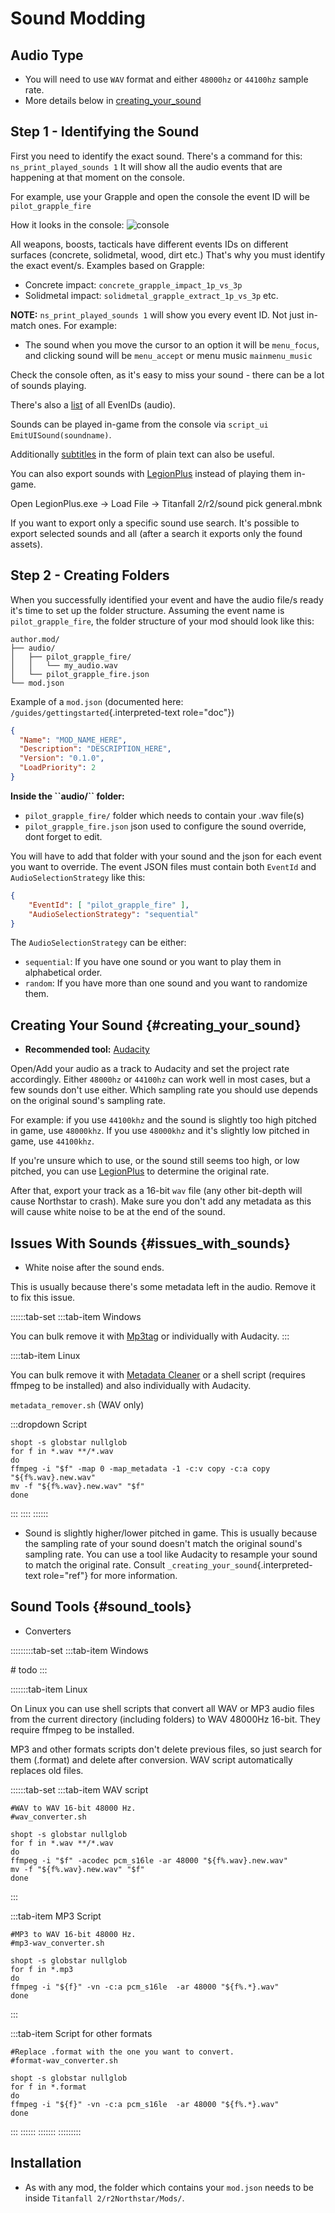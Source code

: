 # Sound Modding

## Audio Type

-   You will need to use `WAV` format and either `48000hz` or `44100hz`
    sample rate.
-   More details below in [creating_your_sound](#creating_your_sound)

## Step 1 - Identifying the Sound

First you need to identify the exact sound. There\'s a command for this:
`ns_print_played_sounds 1` It will show all the audio events that are
happening at that moment on the console.

For example, use your Grapple and open the console the event ID will be
`pilot_grapple_fire`

How it looks in the console:
![console](https://raw.githubusercontent.com/rwynx/audio-overriding-northstar/main/Images/audioeventeample.png)

All weapons, boosts, tacticals have different events IDs on different
surfaces (concrete, solidmetal, wood, dirt etc.) That\'s why you must
identify the exact event/s. Examples based on Grapple:

-   Concrete impact: `concrete_grapple_impact_1p_vs_3p`
-   Solidmetal impact: `solidmetal_grapple_extract_1p_vs_3p` etc.

**NOTE:** `ns_print_played_sounds 1` will show you every event ID. Not
just in-match ones. For example:

-   The sound when you move the cursor to an option it will be
    `menu_focus`, and clicking sound will be `menu_accept` or menu music
    `mainmenu_music`

Check the console often, as it\'s easy to miss your sound - there can be
a lot of sounds playing.

There\'s also a
[list](https://gist.github.com/begin-theadventure/84c46e803aa358b102d754ff992ae9e4)
of all EvenIDs (audio).

Sounds can be played in-game from the console via
`script_ui EmitUISound(soundname)`.

Additionally
[subtitles](https://gist.github.com/begin-theadventure/cf941af91cd158de4fde747ec78c2902)
in the form of plain text can also be useful.

You can also export sounds with
[LegionPlus](https://github.com/r-ex/LegionPlus) instead of playing them
in-game.

Open LegionPlus.exe -\> Load File -\> Titanfall 2/r2/sound pick
general.mbnk

If you want to export only a specific sound use search. It\'s possible
to export selected sounds and all (after a search it exports only the
found assets).

## Step 2 - Creating Folders

When you successfully identified your event and have the audio file/s
ready it\'s time to set up the folder structure. Assuming the event name
is `pilot_grapple_fire`, the folder structure of your mod should look
like this:

``` text
author.mod/
├── audio/
│   ├── pilot_grapple_fire/
│   │   └── my_audio.wav
│   └── pilot_grapple_fire.json
└── mod.json
```

Example of a `mod.json` (documented here:
`/guides/gettingstarted`{.interpreted-text role="doc"})

``` json
{
  "Name": "MOD_NAME_HERE",
  "Description": "DESCRIPTION_HERE",
  "Version": "0.1.0",
  "LoadPriority": 2
}
```

**Inside the \`\`audio/\`\` folder:**

-   `pilot_grapple_fire/` folder which needs to contain your .wav
    file(s)
-   `pilot_grapple_fire.json` json used to configure the sound override,
    dont forget to edit.

You will have to add that folder with your sound and the json for each
event you want to override. The event JSON files must contain both
`EventId` and `AudioSelectionStrategy` like this:

``` json
{
    "EventId": [ "pilot_grapple_fire" ],
    "AudioSelectionStrategy": "sequential"
}
```

The `AudioSelectionStrategy` can be either:

-   `sequential`: If you have one sound or you want to play them in
    alphabetical order.
-   `random`: If you have more than one sound and you want to randomize
    them.

## Creating Your Sound {#creating_your_sound}

-   **Recommended tool:**
    [Audacity](https://www.audacityteam.org/download/)

Open/Add your audio as a track to Audacity and set the project rate
accordingly. Either `48000hz` or `44100hz` can work well in most cases,
but a few sounds don\'t use either. Which sampling rate you should use
depends on the original sound\'s sampling rate.

For example: if you use `44100khz` and the sound is slightly too high
pitched in game, use `48000khz`. If you use `48000khz` and it\'s
slightly low pitched in game, use `44100khz`.

If you\'re unsure which to use, or the sound still seems too high, or
low pitched, you can use
[LegionPlus](https://github.com/r-ex/LegionPlus) to determine the
original rate.

After that, export your track as a 16-bit `wav` file (any other
bit-depth will cause Northstar to crash). Make sure you don\'t add any
metadata as this will cause white noise to be at the end of the sound.

## Issues With Sounds {#issues_with_sounds}

-   White noise after the sound ends.

This is usually because there\'s some metadata left in the audio. Remove
it to fix this issue.

::::::tab-set
:::tab-item
Windows

You can bulk remove it with
[Mp3tag](https://www.mp3tag.de/en/download.html) or individually with
Audacity.
:::

::::tab-item
Linux

You can bulk remove it with [Metadata
Cleaner](https://metadatacleaner.romainvigier.fr) or a shell script
(requires ffmpeg to be installed) and also individually with Audacity.

`metadata_remover.sh` (WAV only)

:::dropdown
Script

``` shell
shopt -s globstar nullglob
for f in *.wav **/*.wav
do
ffmpeg -i "$f" -map 0 -map_metadata -1 -c:v copy -c:a copy "${f%.wav}.new.wav"
mv -f "${f%.wav}.new.wav" "$f"
done
```
:::
::::
::::::

-   Sound is slightly higher/lower pitched in game. This is usually
    because the sampling rate of your sound doesn\'t match the original
    sound\'s sampling rate. You can use a tool like Audacity to resample
    your sound to match the original rate. Consult
    `_creating_your_sound`{.interpreted-text role="ref"} for more
    information.

## Sound Tools {#sound_tools}

-   Converters

:::::::::tab-set
:::tab-item
Windows

\# todo
:::

:::::::tab-item
Linux

On Linux you can use shell scripts that convert all WAV or MP3 audio
files from the current directory (including folders) to WAV 48000Hz
16-bit. They require ffmpeg to be installed.

MP3 and other formats scripts don\'t delete previous files, so just
search for them (.format) and delete after conversion. WAV script
automatically replaces old files.

::::::tab-set
:::tab-item
WAV script

``` shell
#WAV to WAV 16-bit 48000 Hz.
#wav_converter.sh

shopt -s globstar nullglob
for f in *.wav **/*.wav
do
ffmpeg -i "$f" -acodec pcm_s16le -ar 48000 "${f%.wav}.new.wav"
mv -f "${f%.wav}.new.wav" "$f"
done
```
:::

:::tab-item
MP3 Script

``` shell
#MP3 to WAV 16-bit 48000 Hz.
#mp3-wav_converter.sh

shopt -s globstar nullglob
for f in *.mp3
do
ffmpeg -i "${f}" -vn -c:a pcm_s16le  -ar 48000 "${f%.*}.wav"
done
```
:::

:::tab-item
Script for other formats

``` shell
#Replace .format with the one you want to convert.
#format-wav_converter.sh

shopt -s globstar nullglob
for f in *.format
do
ffmpeg -i "${f}" -vn -c:a pcm_s16le  -ar 48000 "${f%.*}.wav"
done
```
:::
::::::
:::::::
:::::::::

## Installation

-   As with any mod, the folder which contains your `mod.json` needs to
    be inside `Titanfall 2/r2Northstar/Mods/`.
